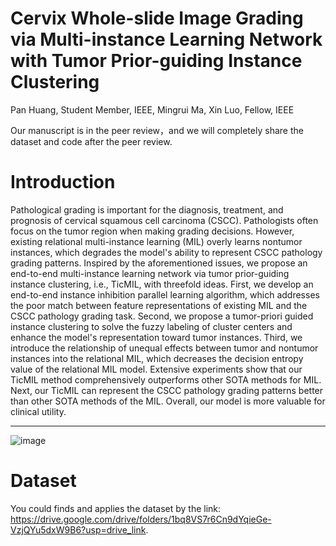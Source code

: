 # Cervix Whole-slide Image Grading via Multi-instance Learning Network with Tumor Prior-guiding Instance Clustering
Pan Huang, Student Member, IEEE, Mingrui Ma, Xin Luo, Fellow, IEEE

Our manuscript is in the peer review，and we will completely share the dataset and code after the peer review.

# Introduction
Pathological grading is important for the diagnosis, treatment, and prognosis of cervical squamous cell carcinoma (CSCC). Pathologists often focus on the tumor region when making grading decisions. However, existing relational multi-instance learning (MIL) overly learns nontumor instances, which degrades the model's ability to represent CSCC pathology grading patterns. Inspired by the aforementioned issues, we propose an end-to-end multi-instance learning network via tumor prior-guiding instance clustering, i.e., TicMIL, with threefold ideas. First, we develop an end-to-end instance inhibition parallel learning algorithm, which addresses the poor match between feature representations of existing MIL and the CSCC pathology grading task. Second, we propose a tumor-priori guided instance clustering to solve the fuzzy labeling of cluster centers and enhance the model's representation toward tumor instances. Third, we introduce the relationship of unequal effects between tumor and nontumor instances into the relational MIL, which decreases the decision entropy value of the relational MIL model. Extensive experiments show that our TicMIL method comprehensively outperforms other SOTA methods for MIL. Next, our TicMIL can represent the CSCC pathology grading patterns better than other SOTA methods of the MIL. Overall, our model is more valuable for clinical utility.

---
![image](https://github.com/Baron-Huang/TicMIL/blob/main/Image/Main_Frame_for_TicMIL.png)


# Dataset
You could finds and applies the dataset by the link: https://drive.google.com/drive/folders/1bq8VS7r6Cn9dYqieGe-VzjQYu5dxW9B6?usp=drive_link.
